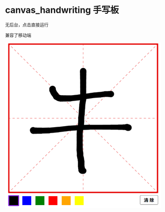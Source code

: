 # canvas_handwriting 手写板

无后台，点击直接运行

兼容了移动端


![index](https://github.com/w190768613/HTML5/blob/master/canvas_handwriting/index.png)
